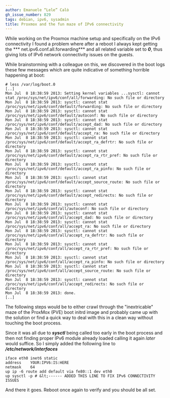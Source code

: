 ```yaml
---
author: Emanuele “Lele” Calò
gh_issue_number: 829
tags: debian, ipv6, sysadmin
title: Proxmox and the fun maze of IPv6 connectivity
---
```




While working on the Proxmox machine setup and specifically on the IPv6 connectivity I found a problem where after a reboot I always kept getting the *** net.ipv6.conf.all.forwarding*** and all related variable set to ***0***, thus giving lots of IPv6 network connectivity issues on the guests.

While brainstorming with a colleague on this, we discovered in the boot logs these few messages which are quite indicative of something horrible happening at boot:

```
# less /var/log/boot.0
[..]
Mon Jul  8 18:38:59 2013: Setting kernel variables ...sysctl: cannot stat /proc/sys/net/ipv6/conf/all/forwarding: No such file or directory
Mon Jul  8 18:38:59 2013: sysctl: cannot stat /proc/sys/net/ipv6/conf/default/forwarding: No such file or directory
Mon Jul  8 18:38:59 2013: sysctl: cannot stat /proc/sys/net/ipv6/conf/default/autoconf: No such file or directory
Mon Jul  8 18:38:59 2013: sysctl: cannot stat /proc/sys/net/ipv6/conf/default/accept_dad: No such file or directory
Mon Jul  8 18:38:59 2013: sysctl: cannot stat /proc/sys/net/ipv6/conf/default/accept_ra: No such file or directory
Mon Jul  8 18:38:59 2013: sysctl: cannot stat /proc/sys/net/ipv6/conf/default/accept_ra_defrtr: No such file or directory
Mon Jul  8 18:38:59 2013: sysctl: cannot stat /proc/sys/net/ipv6/conf/default/accept_ra_rtr_pref: No such file or directory
Mon Jul  8 18:38:59 2013: sysctl: cannot stat /proc/sys/net/ipv6/conf/default/accept_ra_pinfo: No such file or directory
Mon Jul  8 18:38:59 2013: sysctl: cannot stat /proc/sys/net/ipv6/conf/default/accept_source_route: No such file or directory
Mon Jul  8 18:38:59 2013: sysctl: cannot stat /proc/sys/net/ipv6/conf/default/accept_redirects: No such file or directory
Mon Jul  8 18:38:59 2013: sysctl: cannot stat /proc/sys/net/ipv6/conf/all/autoconf: No such file or directory
Mon Jul  8 18:38:59 2013: sysctl: cannot stat /proc/sys/net/ipv6/conf/all/accept_dad: No such file or directory
Mon Jul  8 18:38:59 2013: sysctl: cannot stat /proc/sys/net/ipv6/conf/all/accept_ra: No such file or directory
Mon Jul  8 18:38:59 2013: sysctl: cannot stat /proc/sys/net/ipv6/conf/all/accept_ra_defrtr: No such file or directory
Mon Jul  8 18:38:59 2013: sysctl: cannot stat /proc/sys/net/ipv6/conf/all/accept_ra_rtr_pref: No such file or directory
Mon Jul  8 18:38:59 2013: sysctl: cannot stat /proc/sys/net/ipv6/conf/all/accept_ra_pinfo: No such file or directory
Mon Jul  8 18:38:59 2013: sysctl: cannot stat /proc/sys/net/ipv6/conf/all/accept_source_route: No such file or directory
Mon Jul  8 18:38:59 2013: sysctl: cannot stat /proc/sys/net/ipv6/conf/all/accept_redirects: No such file or directory
Mon Jul  8 18:38:59 2013: done.
[..]
```

The following steps would be to either crawl through the "inextricable" maze of the ProxMox (PVE) boot initrd image and probably came up with the solution or find a quick way to deal with this in a clean way without touching the boot process.

Since it was all due to ***sysctl*** being called too early in the boot process and then not finding proper IPv6 module already loaded calling it again *later* would suffice. So I simply added the following line to ***/etc/network/interfaces***

```
iface eth0 inet6 static
address    YOUR:IPV6:IS:HERE
netmask    64
up ip -6 route add default via fe80::1 dev eth0
up sysctl -p # &lt;------ ADDED THIS LINE TO FIX IPv6 CONNECTIVITY ISSUES
```

And there it goes. Reboot once again to verify and you should be all set.


